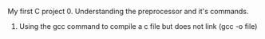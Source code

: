 My first C project
0. Understanding the preprocessor and it's commands.
1. Using the gcc command to compile a c file but does not link (gcc -o file)
